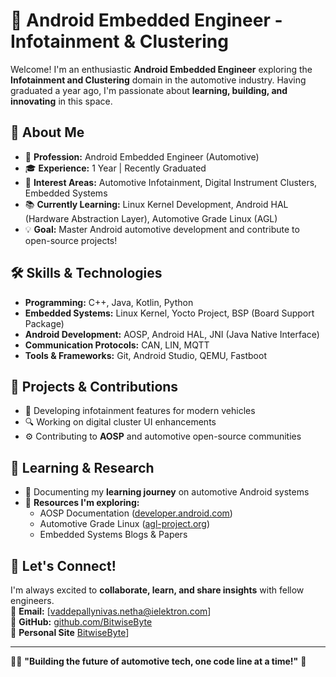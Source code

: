 # 🚗 Android Embedded Engineer - Infotainment & Clustering

Welcome! I'm an enthusiastic **Android Embedded Engineer** exploring the **Infotainment and Clustering** domain in the automotive industry. Having graduated a year ago, I'm passionate about **learning, building, and innovating** in this space.

## 🎯 About Me
- 📌 **Profession:** Android Embedded Engineer (Automotive)
- 🎓 **Experience:** 1 Year | Recently Graduated
- 🚗 **Interest Areas:** Automotive Infotainment, Digital Instrument Clusters, Embedded Systems
- 📚 **Currently Learning:** Linux Kernel Development, Android HAL (Hardware Abstraction Layer), Automotive Grade Linux (AGL)
- 💡 **Goal:** Master Android automotive development and contribute to open-source projects!

## 🛠️ Skills & Technologies
- **Programming:** C++, Java, Kotlin, Python
- **Embedded Systems:** Linux Kernel, Yocto Project, BSP (Board Support Package)
- **Android Development:** AOSP, Android HAL, JNI (Java Native Interface)
- **Communication Protocols:** CAN, LIN, MQTT
- **Tools & Frameworks:** Git, Android Studio, QEMU, Fastboot

## 🚀 Projects & Contributions
- 📌 Developing infotainment features for modern vehicles
- 🔍 Working on digital cluster UI enhancements
- ⚙️ Contributing to **AOSP** and automotive open-source communities

## 📖 Learning & Research
- 📝 Documenting my **learning journey** on automotive Android systems
- 🔗 **Resources I'm exploring:** 
  - AOSP Documentation ([developer.android.com](https://developer.android.com))
  - Automotive Grade Linux ([agl-project.org](https://www.automotivelinux.org))
  - Embedded Systems Blogs & Papers

## 💬 Let's Connect!
I'm always excited to **collaborate, learn, and share insights** with fellow engineers.  
📧 **Email:** [vaddepallynivas.netha@ielektron.com]  
🚀 **GitHub:** [github.com/BitwiseByte](https://github.com/bitwisebyte)  
💼 **Personal Site** [BitwiseByte](https://bitwisebyte.github.io/)]

---
👨‍💻 **"Building the future of automotive tech, one code line at a time!"** 🚗
